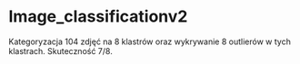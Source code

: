 # Image_classificationv2
Kategoryzacja 104 zdjęć na 8 klastrów oraz wykrywanie 8 outlierów w tych klastrach. Skuteczność 7/8.
